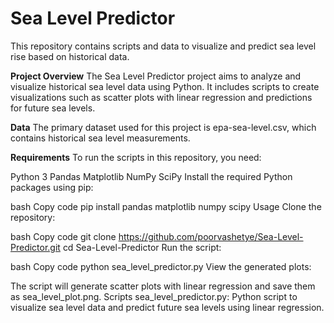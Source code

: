 # Sea Level Predictor

This repository contains scripts and data to visualize and predict sea level rise based on historical data.

**Project Overview**
The Sea Level Predictor project aims to analyze and visualize historical sea level data using Python. It includes scripts to create visualizations such as scatter plots with linear regression and predictions for future sea levels.

**Data**
The primary dataset used for this project is epa-sea-level.csv, which contains historical sea level measurements.

**Requirements**
To run the scripts in this repository, you need:

Python 3
Pandas
Matplotlib
NumPy
SciPy
Install the required Python packages using pip:

bash
Copy code
pip install pandas matplotlib numpy scipy
Usage
Clone the repository:

bash
Copy code
git clone https://github.com/poorvashetye/Sea-Level-Predictor.git
cd Sea-Level-Predictor
Run the script:

bash
Copy code
python sea_level_predictor.py
View the generated plots:

The script will generate scatter plots with linear regression and save them as sea_level_plot.png.
Scripts
sea_level_predictor.py: Python script to visualize sea level data and predict future sea levels using linear regression.
